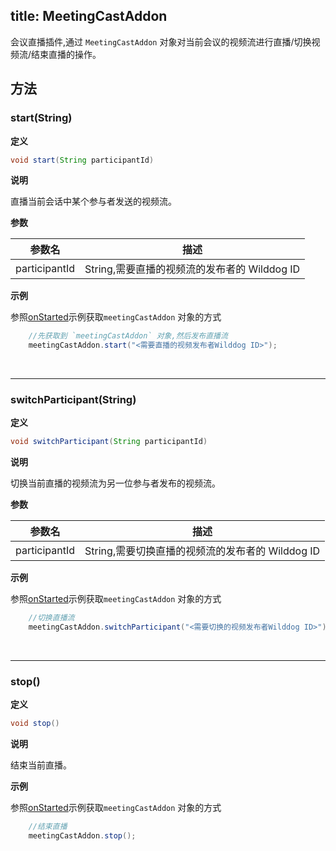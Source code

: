 title: MeetingCastAddon
---

会议直播插件,通过 `MeetingCastAddon` 对象对当前会议的视频流进行直播/切换视频流/结束直播的操作。

## 方法

### start(String)

**定义**   

```java
void start(String participantId)
```

**说明**

直播当前会话中某个参与者发送的视频流。

**参数**

| 参数名 | 描述 |
|---|---|
|participantId|String,需要直播的视频流的发布者的 Wilddog ID|


**示例**

参照[onStarted](/api/video/android/meeting-cast-listener.html#onStarted)示例获取`meetingCastAddon` 对象的方式

```java
	//先获取到 `meetingCastAddon` 对象,然后发布直播流
	meetingCastAddon.start("<需要直播的视频发布者Wilddog ID>");
```

</br>

---

### switchParticipant(String)

**定义**   

```java
void switchParticipant(String participantId)
```

**说明**

切换当前直播的视频流为另一位参与者发布的视频流。

**参数**

| 参数名 | 描述 |
|---|---|
|participantId|String,需要切换直播的视频流的发布者的 Wilddog ID|

**示例**

参照[onStarted](/api/video/android/meeting-cast-listener.html#onStarted)示例获取`meetingCastAddon` 对象的方式

```java
	//切换直播流
	meetingCastAddon.switchParticipant("<需要切换的视频发布者Wilddog ID>");
```

</br>

---

### stop()

**定义**   

```java
void stop()
```

**说明**

结束当前直播。

**示例**

参照[onStarted](/api/video/android/meeting-cast-listener.html#onStarted)示例获取`meetingCastAddon` 对象的方式

```java
	//结束直播
	meetingCastAddon.stop();
```

